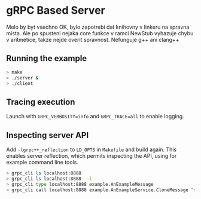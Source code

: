 # gRPC Based Server

Melo by byt vsechno OK, bylo zapotrebi dat knihovny v linkeru na spravna mista. Ale po spusteni nejaka core funkce v ramci NewStub vyhazuje chybu v aritmetice, takze nejde overit spravnost. Nefunguje g++ ani clang++

## Running the example

```bash
> make
> ./server &
> ./client
```

## Tracing execution

Launch with `GRPC_VERBOSITY=info` and `GRPC_TRACE=all` to enable logging.

## Inspecting server API

Add `-lgrpc++_reflection` to `LD_OPTS` in `Makefile` and build again.
This enables server reflection, which permits inspecting the API,
using for example command line tools.

```bash
> grpc_cli ls localhost:8888
> grpc_cli ls localhost:8888 --l
> grpc_cli type localhost:8888 example.AnExampleMessage
> grpc_cli call localhost:8888 example.AnExampleService.CloneMessage "some_integer: 8"
```
